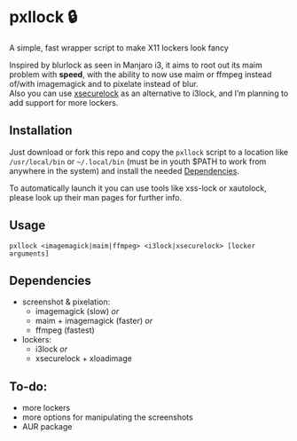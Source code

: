 # pxllock 🔒
A simple, fast wrapper script to make X11 lockers look fancy

Inspired by blurlock as seen in Manjaro i3, it aims to root out its maim problem with **speed**, with the ability to now use maim or ffmpeg instead of/with imagemagick and to pixelate instead of blur.  
Also you can use [xsecurelock](https://github.com/google/xsecurelock) as an alternative to i3lock, and I’m planning to add support for more lockers.

## Installation
Just download or fork this repo and copy the `pxllock` script to a location like `/usr/local/bin` or `~/.local/bin` (must be in youth \$PATH to work from anywhere in the system) and install the needed [Dependencies](#dependencies).

To automatically launch it you can use tools like xss-lock or xautolock, please look up their man pages for further info.

## Usage
`pxllock <imagemagick|maim|ffmpeg> <i3lock|xsecurelock> [locker arguments]`

## Dependencies
- screenshot & pixelation:
  - imagemagick (slow) _or_
  - maim + imagemagick (faster) _or_
  - ffmpeg (fastest)
- lockers:
  - i3lock _or_
  - xsecurelock + xloadimage

## To-do:
- more lockers
- more options for manipulating the screenshots
- AUR package
